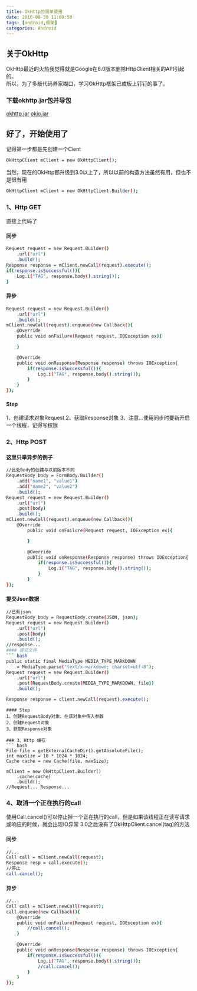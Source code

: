 ```yaml
---
title: OkHttp的简单使用
date: 2016-08-30 11:09:50
tags: [android,框架]
categories: Android
---
```

## 关于OkHttp
OkHttp最近的火热我觉得就是Google在6.0版本删除HttpClient相关的API引起的。  
所以，为了多敲代码养家糊口，学习OkHttp框架已成板上钉钉的事了。  

### 下载okhttp.jar包并导包
[okhttp.jar](http://download.csdn.net/detail/gongkaii/8551425)
[okio.jar](http://download.csdn.net/detail/chiwenheng2078/9188867)

## 好了，开始使用了
记得第一步都是先创建一个Cient
``` bash
OkHttpClient mClient = new OkHttpClient();
```
当然，现在的OkHttp都升级到3.0以上了，所以以前的构造方法虽然有用，但也不是很有用
``` bash
OkHttpClient mClient = new OkHttpClient.Builder();
```

### 1、Http GET
直接上代码了
#### 同步
``` bash
Request request = new Request.Builder()
	.url("url")
	.build();
Response response = mClient.newCall(request).execute();
if(response.isSuccessful()){
	Log.i("TAG", response.body().string());
}
```
#### 异步
``` bash
Request request = new Request.Builder()
	.url("url")
	.build();
mClient.newCall(request).enqueue(new Callback(){
	@Override
	public void onFailure(Request request, IOException ex){

	}

	@Override
	public void onResponse(Response response) throws IOException{
		if(response.isSuccessful()){
			Log.i("TAG", response.body().string());
		}
	}
});
```
#### Step
1、创建请求对象Request
2、获取Response对象
3、注意...使用同步时要新开启一个线程，记得写权限

### 2、Http POST
#### 这里只举异步的例子
``` bash
//此处Body的创建与以前版本不同
RequestBody body = FormBody.Builder()
	.add("name1", "value1")
	.add("name2", "value2")
	.build();
Request request = new Request.Builder()
	.url("url")
	.post(body)
	.build();
mClient.newCall(request).enqueue(new Callback(){
	@Override
		public void onFailure(Request request, IOException ex){

		}

		@Override
		public void onResponse(Response response) throws IOException{
			if(response.isSuccessful()){
				Log.i("TAG", response.body().string());
			}
		}
});
```
#### 提交Json数据
``` bash
//已有json
RequestBody body = RequestBody.create(JSON, json);
Request request = new Request.Builder()
	.url("url")
	.post(body)
	.build();
//response...
#### 提交文件
``` bash
public static final MediaType MEDIA_TYPE_MARKDOWN
	= MediaType.parse("text/x-markdown; charset=utf-8");
Request request = new Request.Builder()
	.url("url")
	.post(RequestBody.create(MEDIA_TYPE_MARKDOWN, file))
	.build();

Response response = client.newCall(request).execute();
```
```
#### Step
1、创建RequestBody对象，在该对象中传入参数
2、创建Request对象
3、获取Response对象

### 3、Http 缓存
``` bash
File file = getExternalCacheDir().getAbsoluteFile();
int maxSize = 10 * 1024 * 1024;
Cache cache = new Cache(file, maxSize);

mClient = new OkHttpClient.Builder()
	.cache(cache)
	.build();
//Request... Response...
```
### 4、取消一个正在执行的call
使用Call.cancel()可以停止掉一个正在执行的call，但是如果该线程正在读写请求或响应的时候，就会出现IO异常
3.0之后没有了OkHttpClient.cancel(tag)的方法
#### 同步
``` bash
//...
Call call = mClient.newCall(request);
Response resp = call.execute();
//停止
call.cancel();
```
#### 异步
``` bash
//...
Call call = mClient.newCall(request);
call.enqueue(new Callback(){
	@Override
	public void onFailure(Request request, IOException ex){
		//call.cancel();
	}

	@Override
	public void onResponse(Response response) throws IOException{
		if(response.isSuccessful()){
			Log.i("TAG", response.body().string());
			//call.cancel();
		}
	}
});

```








